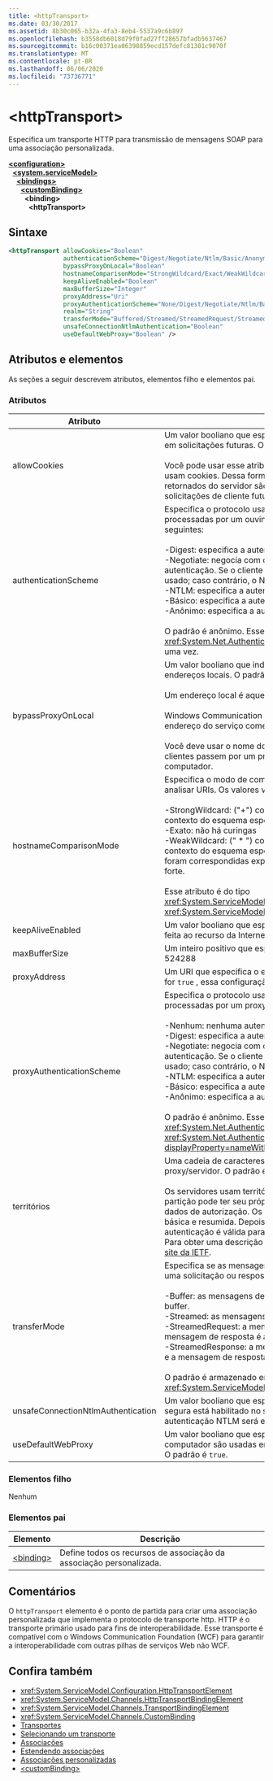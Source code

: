 ```yaml
---
title: <httpTransport>
ms.date: 03/30/2017
ms.assetid: 8b30c065-b32a-4fa3-8eb4-5537a9c6b897
ms.openlocfilehash: b3558db6018d79f0fad27ff28657bfadb5637467
ms.sourcegitcommit: b16c00371ea06398859ecd157defc81301c9070f
ms.translationtype: MT
ms.contentlocale: pt-BR
ms.lasthandoff: 06/06/2020
ms.locfileid: "73736771"
---
```

# \<httpTransport>
Especifica um transporte HTTP para transmissão de mensagens SOAP para uma associação personalizada.  
  
[**\<configuration>**](../configuration-element.md)\
&nbsp;&nbsp;[**\<system.serviceModel>**](system-servicemodel.md)\
&nbsp;&nbsp;&nbsp;&nbsp;[**\<bindings>**](bindings.md)\
&nbsp;&nbsp;&nbsp;&nbsp;&nbsp;&nbsp;[**\<customBinding>**](custombinding.md)\
&nbsp;&nbsp;&nbsp;&nbsp;&nbsp;&nbsp;&nbsp;&nbsp;**\<binding>**\
&nbsp;&nbsp;&nbsp;&nbsp;&nbsp;&nbsp;&nbsp;&nbsp;&nbsp;&nbsp;**\<httpTransport>**  
  
## <a name="syntax"></a>Sintaxe  
  
```xml  
<httpTransport allowCookies="Boolean"
               authenticationScheme="Digest/Negotiate/Ntlm/Basic/Anonymous"
               bypassProxyOnLocal="Boolean"
               hostnameComparisonMode="StrongWildcard/Exact/WeakWildcard"
               keepAliveEnabled="Boolean"
               maxBufferSize="Integer"
               proxyAddress="Uri"
               proxyAuthenticationScheme="None/Digest/Negotiate/Ntlm/Basic/Anonymous"
               realm="String"
               transferMode="Buffered/Streamed/StreamedRequest/StreamedResponse"
               unsafeConnectionNtlmAuthentication="Boolean"
               useDefaultWebProxy="Boolean" />
```  
  
## <a name="attributes-and-elements"></a>Atributos e elementos  
 As seções a seguir descrevem atributos, elementos filho e elementos pai.  
  
### <a name="attributes"></a>Atributos  
  
|Atributo|Descrição|  
|---------------|-----------------|  
|allowCookies|Um valor booliano que especifica se o cliente aceita cookies e os propaga em solicitações futuras. O padrão é `false`.<br /><br /> Você pode usar esse atributo ao interagir com serviços Web ASMX que usam cookies. Dessa forma, você pode ter certeza de que os cookies retornados do servidor são copiados automaticamente para todas as solicitações de cliente futuras para esse serviço.|  
|authenticationScheme|Especifica o protocolo usado para autenticar solicitações de cliente sendo processadas por um ouvinte HTTP. Os valores válidos incluem os seguintes:<br /><br /> -Digest: especifica a autenticação Resumida.<br />-Negotiate: negocia com o cliente para determinar o esquema de autenticação. Se o cliente e o servidor oferecem suporte ao Kerberos, ele é usado; caso contrário, o NTLM é usado.<br />-NTLM: especifica a autenticação NTLM.<br />-Básico: especifica a autenticação básica.<br />-Anônimo: especifica a autenticação anônima.<br /><br /> O padrão é anônimo. Esse atributo é do tipo <xref:System.Net.AuthenticationSchemes> . Este atributo só pode ser definido uma vez.|  
|bypassProxyOnLocal|Um valor booliano que indica se deve ignorar o servidor proxy para endereços locais. O padrão é `false`.<br /><br /> Um endereço local é aquele que está na LAN local ou na intranet.<br /><br /> Windows Communication Foundation (WCF) sempre ignora o proxy se o endereço do serviço começar com `http://localhost` .<br /><br /> Você deve usar o nome do host em vez de localhost se quiser que os clientes passem por um proxy ao conversar com os serviços no mesmo computador.|  
|hostnameComparisonMode|Especifica o modo de comparação de nome de host HTTP usado para analisar URIs. Os valores válidos são,<br /><br /> -StrongWildcard: ("+") corresponde a todos os nomes de host possíveis no contexto do esquema especificado, da porta e do URI relativo.<br />-Exato: não há curingas<br />-WeakWildcard: (" \* ") corresponde a todos os nomes de host possíveis no contexto do esquema especificado, da porta e da UIR relativa que não foram correspondidas explicitamente ou por meio do mecanismo curinga forte.<br /><br /> Esse atributo é do tipo <xref:System.ServiceModel.HostNameComparisonMode> . O padrão é <xref:System.ServiceModel.HostNameComparisonMode.StrongWildcard>.|  
|keepAliveEnabled|Um valor booliano que especifica se uma conexão persistente deve ser feita ao recurso da Internet.|  
|maxBufferSize|Um inteiro positivo que especifica o tamanho máximo do buffer. O padrão é 524288|  
|proxyAddress|Um URI que especifica o endereço do proxy HTTP. Se `useSystemWebProxy` for `true` , essa configuração deverá ser `null` . O padrão é `null`.|  
|proxyAuthenticationScheme|Especifica o protocolo usado para autenticar solicitações de cliente sendo processadas por um proxy HTTP. Os valores válidos incluem os seguintes:<br /><br /> -Nenhum: nenhuma autenticação é executada.<br />-Digest: especifica a autenticação Resumida.<br />-Negotiate: negocia com o cliente para determinar o esquema de autenticação. Se o cliente e o servidor oferecem suporte ao Kerberos, ele é usado; caso contrário, o NTLM é usado.<br />-NTLM: especifica a autenticação NTLM.<br />-Básico: especifica a autenticação básica.<br />-Anônimo: especifica a autenticação anônima.<br /><br /> O padrão é anônimo. Esse atributo é do tipo <xref:System.Net.AuthenticationSchemes> . Observe que o <xref:System.Net.AuthenticationSchemes.IntegratedWindowsAuthentication?displayProperty=nameWithType> não tem suporte.|  
|territórios|Uma cadeia de caracteres que especifica o realm a ser usado no proxy/servidor. O padrão é uma cadeia de caracteres vazia.<br /><br /> Os servidores usam territórios para particionar recursos protegidos. Cada partição pode ter seu próprio esquema de autenticação e/ou banco de dados de autorização. Os territórios são usados apenas para autenticação básica e resumida. Depois que um cliente é autenticado com êxito, a autenticação é válida para todos os recursos em um determinado realm. Para obter uma descrição detalhada dos territórios, consulte RFC 2617 no [site da IETF](https://www.ietf.org).|  
|transferMode|Especifica se as mensagens são armazenadas em buffer ou transmitidas ou uma solicitação ou resposta. Os valores válidos incluem os seguintes:<br /><br /> -Buffer: as mensagens de solicitação e resposta são armazenadas em buffer.<br />-Streamed: as mensagens de solicitação e resposta são transmitidas.<br />-StreamedRequest: a mensagem de solicitação é transmitida e a mensagem de resposta é armazenada em buffer.<br />-StreamedResponse: a mensagem de solicitação é armazenada em buffer e a mensagem de resposta é transmitida.<br /><br /> O padrão é armazenado em buffer. Esse atributo é do tipo <xref:System.ServiceModel.TransferMode> .|  
|unsafeConnectionNtlmAuthentication|Um valor booliano que especifica se o compartilhamento de conexão não segura está habilitado no servidor. O padrão é `false`. Se estiver habilitado, a autenticação NTLM será executada uma vez em cada conexão TCP.|  
|useDefaultWebProxy|Um valor booliano que especifica se as configurações de proxy de todo o computador são usadas em vez das configurações específicas do usuário. O padrão é `true`.|  
  
### <a name="child-elements"></a>Elementos filho  
 Nenhum  
  
### <a name="parent-elements"></a>Elementos pai  
  
|Elemento|Descrição|  
|-------------|-----------------|  
|[\<binding>](bindings.md)|Define todos os recursos de associação da associação personalizada.|  
  
## <a name="remarks"></a>Comentários  
 O `httpTransport` elemento é o ponto de partida para criar uma associação personalizada que implementa o protocolo de transporte http. HTTP é o transporte primário usado para fins de interoperabilidade. Esse transporte é compatível com o Windows Communication Foundation (WCF) para garantir a interoperabilidade com outras pilhas de serviços Web não WCF.  
  
## <a name="see-also"></a>Confira também

- <xref:System.ServiceModel.Configuration.HttpTransportElement>
- <xref:System.ServiceModel.Channels.HttpTransportBindingElement>
- <xref:System.ServiceModel.Channels.TransportBindingElement>
- <xref:System.ServiceModel.Channels.CustomBinding>
- [Transportes](../../../wcf/feature-details/transports.md)
- [Selecionando um transporte](../../../wcf/feature-details/choosing-a-transport.md)
- [Associações](../../../wcf/bindings.md)
- [Estendendo associações](../../../wcf/extending/extending-bindings.md)
- [Associações personalizadas](../../../wcf/extending/custom-bindings.md)
- [\<customBinding>](custombinding.md)
